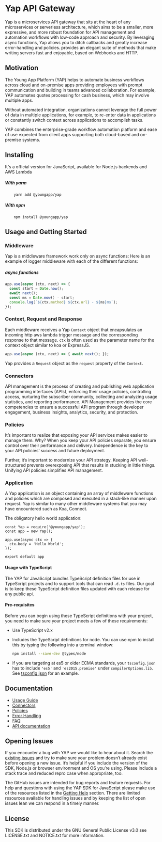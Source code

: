 # Yap API Gateway
Yap is a microservices API gateway that sits at the heart of any microservices or serverless architecture, which aims to be a smaller, more expressive, and more robust foundation for API management and automation workflows with low-code approach and security. By leveraging async functions, Yap allows you to ditch callbacks and greatly increase error-handling and policies. provides an elegant suite of methods that make writing servers fast and enjoyable, based on Webhooks and HTTP.

## Motivation

The Young App Platform (YAP) helps to automate business workflows across cloud and on-premise apps providing employees with prompt communication and building in teams advanced collaboration. For example, YAP automates quotes processing for cash business, which may involve multiple apps.

Without automated integration, organizations cannot leverage the full power of data in multiple applications, for example, to re-enter data in applications or constantly switch context across applications to accomplish tasks.

YAP combines the enterprise-grade workflow automation platform and ease of use expected from client apps supporting both cloud-based and on-premise systems.


## Installing
It's a official version for JavaScript, available for Node.js backends and AWS Lambda

##### With yarm
```
    yarn add @youngapp/yap
```

##### With npm
```
    npm install @youngapp/yap
```


## Usage and Getting Started

### Middleware

Yap is a middleware framework work only on async functions:
Here is an example of logger middleware with each of the different functions:

##### ___async___ functions

```js
app.use(async (ctx, next) => {
  const start = Date.now();
  await next();
  const ms = Date.now() - start;
  console.log(`${ctx.method} ${ctx.url} - ${ms}ms`);
});
```

### Context, Request and Response

Each middleware receives a Yap `Context` object that encapsulates an incoming
http aws lambda trigger message and the corresponding response to that message.  `ctx` is often used
as the parameter name for the context object similar to koa or ExpressJS.

```js
app.use(async (ctx, next) => { await next(); });
```

Yap provides a `Request` object as the `request` property of the `Context`.

### Connectors

API management is the process of creating and publishing web application programming interfaces (APIs), enforcing their usage policies, controlling access, nurturing the subscriber community, collecting and analyzing usage statistics, and reporting performance. API Management provides the core competencies to ensure a successful API program through developer engagement, business insights, analytics, security, and protection.

### Policies

It’s important to realize that exposing your API services makes easier to manage them. Why? When you keep your API policies separate, you ensure control over their performance and delivery. Independence is the key to your API policies’ success and future deployment.

Further, it’s important to modernize your API strategy. Keeping API well-structured prevents overexposing API that results in stucking in little things. Unifying API policies simplifies API management.

### Application

A Yap application is an object containing an array of middleware functions and policies which are composed and executed in a stack-like manner upon request. Yap is similar to many other middleware systems that you may have encountered such as Koa, Connect.

The obligatory hello world application:

```
const Yap = require('@youngapp/yap');
const app = new Yap();

app.use(async ctx => {
  ctx.body = 'Hello World';
});

export default app
```

#### Usage with TypeScript
The YAP for JavaScript bundles TypeScript definition files for use in TypeScript projects and to support tools that can read `.d.ts` files.
Our goal is to keep these TypeScript definition files updated with each release for any public api.

#### Pre-requisites
Before you can begin using these TypeScript definitions with your project, you need to make sure your project meets a few of these requirements:

 * Use TypeScript v2.x
 * Includes the TypeScript definitions for node. You can use npm to install this by typing the following into a terminal window:

    ```sh
    npm install --save-dev @types/node
    ```

 * If you are targeting at es5 or older ECMA standards, your `tsconfig.json` has to include `'es5'` and `'es2015.promise'` under `compilerOptions.lib`.
 See [tsconfig.json](https://github.com/youngapp/yap-sdk-js/blob/master/ts/tsconfig.json) for an example.
 

## Documentation

 - [Usage Guide](docs/guide.md)
 - [Connectors](docs/connectors.md)
 - [Policies](docs/connectors.md)
 - [Error Handling](docs/error-handling.md)
 - [FAQ](docs/faq.md)
 - [API documentation](docs/api/index.md)

 
## Opening Issues
If you encounter a bug with YAP we would like to hear
about it. Search the [existing issues](https://github.com/youngapp/yap/issues)
and try to make sure your problem doesn’t already exist before opening a new
issue. It’s helpful if you include the version of the SDK, Node.js or browser
environment and OS you’re using. Please include a stack trace and reduced repro
case when appropriate, too.

The GitHub issues are intended for bug reports and feature requests. For help
and questions with using the YAP SDK for JavaScript please make use of the
resources listed in the [Getting Help](https://github.com/youngapp/yap#getting-help)
section. There are limited resources available for handling issues and by
keeping the list of open issues lean we can respond in a timely manner.

## License

This SDK is distributed under the GNU General Public License v3.0
see LICENSE.txt and NOTICE.txt for more information.
